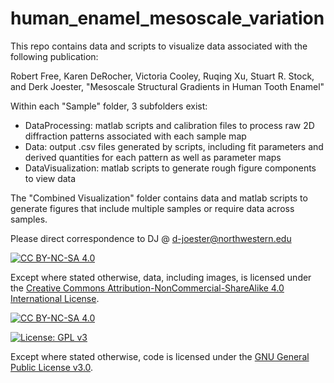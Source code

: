 # human_enamel_mesoscale_variation

This repo contains data and scripts to visualize data associated with the following publication:

Robert Free, Karen DeRocher, Victoria Cooley, Ruqing Xu, Stuart R. Stock, and Derk Joester, "Mesoscale Structural Gradients in Human Tooth Enamel"

Within each "Sample" folder, 3 subfolders exist:
- DataProcessing: matlab scripts and calibration files to process raw 2D diffraction patterns associated with each sample map
- Data: output .csv files generated by scripts, including fit parameters and derived quantities for each pattern as well as parameter maps
- DataVisualization: matlab scripts to generate rough figure components to view data

The "Combined Visualization" folder contains data and matlab scripts to generate figures that include multiple samples or require data across samples.

Please direct correspondence to DJ @ d-joester@northwestern.edu

[![CC BY-NC-SA 4.0][cc-by-nc-sa-shield]][cc-by-nc-sa]

Except where stated otherwise, 
data, including images, is licensed under the
[Creative Commons Attribution-NonCommercial-ShareAlike 4.0 International License][cc-by-nc-sa].

[![CC BY-NC-SA 4.0][cc-by-nc-sa-image]][cc-by-nc-sa]

[cc-by-nc-sa]: http://creativecommons.org/licenses/by-nc-sa/4.0/
[cc-by-nc-sa-image]: https://licensebuttons.net/l/by-nc-sa/4.0/88x31.png
[cc-by-nc-sa-shield]: https://img.shields.io/badge/License-CC%20BY--NC--SA%204.0-lightgrey.svg

[![License: GPL v3](https://img.shields.io/badge/License-GPLv3-blue.svg)](https://www.gnu.org/licenses/gpl-3.0)

Except where stated otherwise, 
code is licensed under the [GNU General Public License v3.0](https://www.gnu.org/licenses/gpl-3.0).
